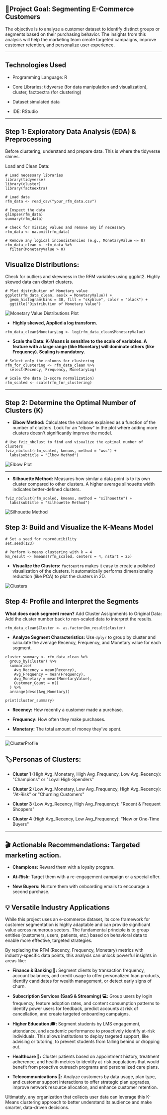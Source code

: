 ## 🎯Project Goal: Segmenting E-Commerce Customers
The objective is to analyze a customer dataset to identify distinct groups or segments based on their purchasing behavior. The insights from this analysis will help the marketing team create targeted campaigns, improve customer retention, and personalize user experience. 

---
## Technologies Used
- Programming Language: R

- Core Libraries: tidyverse (for data manipulation and visualization), cluster, factoextra (for clustering)

- Dataset:simulated data

- IDE: RStudio

----
## Step 1: Exploratory Data Analysis (EDA) & Preprocessing
Before clustering, understand and prepare data. This is where the tidyverse shines.

Load and Clean Data:
```
# Load necessary libraries
library(tidyverse)
library(cluster)
library(factoextra)

# Load data
rfm_data <- read_csv("your_rfm_data.csv")

# Inspect the data
glimpse(rfm_data)
summary(rfm_data)

# Check for missing values and remove any if necessary
rfm_data <- na.omit(rfm_data)

# Remove any logical inconsistencies (e.g., MonetaryValue <= 0)
rfm_data_clean <- rfm_data %>%
  filter(MonetaryValue > 0)
```
## Visualize Distributions: 
Check for outliers and skewness in the RFM variables using ggplot2. Highly skewed data can distort clusters. 
```
# Plot distribution of Monetary value
ggplot(rfm_data_clean, aes(x = MonetaryValue)) +
  geom_histogram(bins = 30, fill = "skyblue", color = "black") +
  ggtitle("Distribution of Monetary Value")
```
![Monetary Value Distributions Plot](monetaryvalue.png)

- **Highly skewed, Applied a log transform.**
```
rfm_data_clean$MonetaryLog <- log(rfm_data_clean$MonetaryValue)
```
- **Scale the Data: K-Means is sensitive to the scale of variables. A feature with a large range (like Monetary) will dominate others (like Frequency). Scaling is mandatory.** 
```
# Select only the columns for clustering
rfm_for_clustering <- rfm_data_clean %>%
  select(Recency, Frequency, MonetaryLog)

# Scale the data (z-score normalization)
rfm_scaled <- scale(rfm_for_clustering)
```
---
## Step 2: Determine the Optimal Number of Clusters (K)
- **Elbow Method:** Calculates the variance explained as a function of the number of clusters. Look for an "elbow" in the plot where adding more clusters doesn't significantly improve the model.
```
# Use fviz_nbclust to find and visualize the optimal number of clusters
fviz_nbclust(rfm_scaled, kmeans, method = "wss") +
  labs(subtitle = "Elbow Method")
```
![Elbow Plot](Elbow.png)

----
- **Silhouette Method:** Measures how similar a data point is to its own cluster compared to other clusters. A higher average silhouette width indicates better-defined clusters.
```
fviz_nbclust(rfm_scaled, kmeans, method = "silhouette") +
  labs(subtitle = "Silhouette Method")
```
![Silhouette Method](silhouette.png)

## Step 3: Build and Visualize the K-Means Model
```
# Set a seed for reproducibility
set.seed(123)

# Perform k-means clustering with k = 4
km_result <- kmeans(rfm_scaled, centers = 4, nstart = 25)
```
- **Visualize the Clusters:** `factoextra` makes it easy to create a polished visualization of the clusters. It automatically performs dimensionality reduction (like PCA) to plot the clusters in 2D.

![Clusters](Cluster.png)

## Step 4: Profile and Interpret the Segments
**What does each segment mean?**
Add Cluster Assignments to Original Data: Add the cluster number back to non-scaled data to interpret the results.
```
rfm_data_clean$Cluster <- as.factor(km_result$cluster)
```
- **Analyze Segment Characteristics:** Use `dplyr` to group by cluster and calculate the average Recency, Frequency, and Monetary value for each segment.
```
cluster_summary <- rfm_data_clean %>%
  group_by(Cluster) %>%
  summarise(
    Avg_Recency = mean(Recency),
    Avg_Frequency = mean(Frequency),
    Avg_Monetary = mean(MonetaryValue),
    Customer_Count = n()
  ) %>%
  arrange(desc(Avg_Monetary))

print(cluster_summary)
```
- **Recency:** How recently a customer made a purchase.

- **Frequency:** How often they make purchases.

- **Monetary:** The total amount of money they've spent.
---
![ClusterProfile](clusterprofiles.png)

## 🏷️Personas of Clusters: 

- **Cluster 1** (High Avg_Monetary, High Avg_Frequency, Low Avg_Recency): "Champions" or "Loyal High-Spenders"

- **Cluster 2** (Low Avg_Monetary, Low Avg_Frequency, High Avg_Recency): "At-Risk" or "Churning Customers"

- **Cluster 3** (Low Avg_Recency, High Avg_Frequency): "Recent & Frequent Shoppers"

- **Cluster 4** (High Avg_Recency, Low Avg_Frequency): "New or One-Time Buyers"

---
## 🎬 Actionable Recommendations: Targeted marketing action.

- **Champions:** Reward them with a loyalty program.

- **At-Risk:** Target them with a re-engagement campaign or a special offer.

- **New Buyers:** Nurture them with onboarding emails to encourage a second purchase.

## 💡 Versatile Industry Applications
While this project uses an e-commerce dataset, its core framework for customer segmentation is highly adaptable and can provide significant value across numerous sectors. The fundamental principle is to group entities (customers, users, patients, etc.) based on behavioral data to enable more effective, targeted strategies.

By replacing the RFM (Recency, Frequency, Monetary) metrics with industry-specific data points, this analysis can unlock powerful insights in areas like:

- **Finance & Banking 🏦:** Segment clients by transaction frequency, account balances, and credit usage to offer personalized loan products, identify candidates for wealth management, or detect early signs of churn.

- **Subscription Services (SaaS & Streaming) 💻:** Group users by login frequency, feature adoption rates, and content consumption patterns to identify power users for feedback, predict accounts at risk of cancellation, and create targeted onboarding campaigns.

- **Higher Education 🎓:** Segment students by LMS engagement, attendance, and academic performance to proactively identify at-risk individuals. This allows institutions to deploy targeted support, like advising or tutoring, to prevent students from falling behind or dropping out.

- **Healthcare 🏥:** Cluster patients based on appointment history, treatment adherence, and health metrics to identify at-risk populations that would benefit from proactive outreach programs and personalized care plans.

- **Telecommunications 📱:** Analyze customers by data usage, plan type, and customer support interactions to offer strategic plan upgrades, improve network resource allocation, and enhance customer retention.

Ultimately, any organization that collects user data can leverage this K-Means clustering approach to better understand its audience and make smarter, data-driven decisions.

